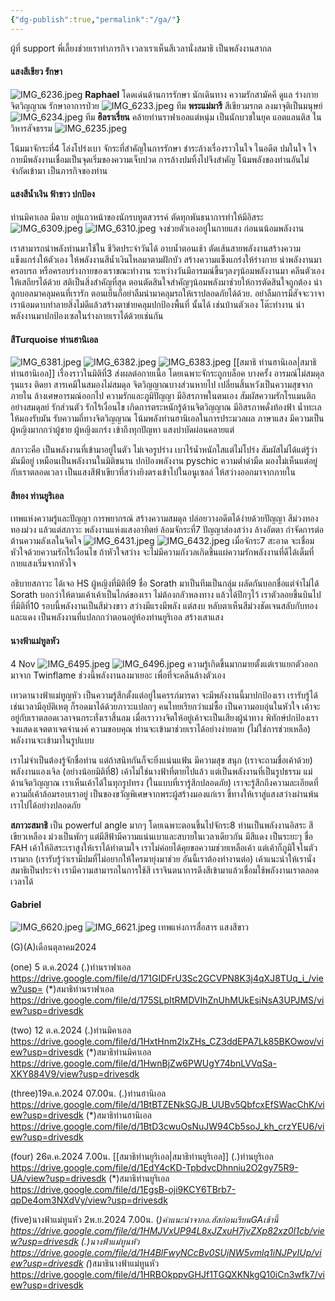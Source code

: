 ```yaml
---
{"dg-publish":true,"permalink":"/ga/"}
---
```




ผู้ที่ support พี่เลี้ยงช่วยเราทำภารกิจ เวลาเราเห็นสีเวลานั่งสมาธิ เป็นพลังงานสากล
#### แสงสีเขียว รักษา 
![IMG_6236.jpeg](/img/user/IMG_6236.jpeg)
**Raphael** โดดเด่นด้านการรักษา นักเดินทาง ความรักสามัคคี ดูแล ร่างกายจิตวิญญาณ รักษาอาการป่วย
![IMG_6233.jpeg](/img/user/IMG_6233.jpeg)
ทีม **พระแม่มารี** สีเขียวมรกต ลงมาจุติเป็นมนุษย์
![IMG_6234.jpeg](/img/user/IMG_6234.jpeg)
ทีม **ฮิลราเรี่ยน** คล้ายท่านราฟาเอลแต่หนุ่ม เป็นนักบวชในยุค แอตแลนติส ในวิหารสัจธรรม 
![IMG_6235.jpeg](/img/user/IMG_6235.jpeg)

โน้มมาจักระที่4 โล่งโปร่งเบา จักระที่สำคัญในการรักษา ชำระล้างเรื่องราวในใจ ในอดีต ปมในใจ ใจกายมีพลังงานเชื่อมเป็นจุดเริ่มของความเจ็บปวด การล้างปมทิ้งไปจึงสำคัญ โน้มพลังของท่านอันไม่จำกัดเข้ามา เป็นภารกิจของท่าน 

#### แสงสีน้ำเงิน ฟ้าขาว ปกป้อง

ท่านมิคาเอล มีดาบ อยู่แถวหน้าของนักรบทูตสวรรค์ ตัดทุกพันธนาการทำให้มีอิสระ 
![IMG_6309.jpeg](/img/user/IMG_6309.jpeg)
![IMG_6310.jpeg](/img/user/IMG_6310.jpeg)
จงช่วยตัวเองอยู่ในกายแสง ก่อนนน้อมพลังงาน

เราสามารถนำพลังท่านมาใช้ใน ชีวิตประจำวันได้ อาบน้ำตอนเช้า ตัดเส้นสายพลังงานสร้างความแข็งแกร่งให้ตัวเอง ให้พลังงานสีน้ำเงินไหลมาตามฝักบัว สร้างความแข็งแกร่งให้ร่างกาย  นำพลังงานมาครอบรถ หรือครอบร่างกายของเราขณะทำงาน ระหว่างวันมีอารมณ์ขึ้นๆลงๆน้อมพลังงานมา คลีนตัวเองให้เสถียรได้ด้วย สติเป็นสิ่งสำคัญที่สุด  ตอนตัดสินใจสำคัญๆน้อมพลังมาช่วยให้การตัดสินใจถูกต้อง นำลูกบอลมาคลุมคนที่เรารัก ตอนเย็นก็อย่าลืมนำมาคลุมรถให้เราปลอดภัยได้ด้วย. อย่าลืมการมีสัจจะวาจา เราน้อมดาบทำลายสิ่งไม่ดีแล้วสร้างตาข่ายคลุมปกป้องพื้นที่ นั้นได้ เช่นบ้านตัวเอง โต๊ะทำงาน  นำพลังงานมาปกป้องเซลในร่างกายเราได้ด้วยเช่นกัน 
####  สีTurquoise ท่านฮานิเอล
![IMG_6381.jpeg](/img/user/IMG_6381.jpeg)
![IMG_6382.jpeg](/img/user/IMG_6382.jpeg)
![IMG_6383.jpeg](/img/user/IMG_6383.jpeg)
[[สมาธิ ท่านฮานิเอล\|สมาธิ ท่านฮานิเอล]]
เรื่องราวในมิติที่3 ส่งผลต่อกายเนื้อ โดยเฉพาะจักระถูกบล็อค บางครั้ง อารมณ์ไม่สมดุลรุนแรง ติดยา สารเคมีในสมองไม่สมดุล จิตวิญญาณบางส่วนหายไป 
เปลี่ยนสิ้นหวังเป็นความสุขจากภายใน ล้างเศษอารมณ์ออกไป ความรักและภูมิปัญญา มีอิสรภาพในตนเอง สัมผัสความรักโรแมนติกอย่างสมดุลย์ รักส่วนตัว รักไร้เงื่อนไข  เกิดการตระหนักรู้ด้านจิตวิญญาณ มีอิสรภาพดั่งท้องฟ้า น้ำทะเล ให้มองรับมัน รับความถี่ทางจิตวิญญาณ โน้มพลังท่านฮานิเอลในการประมวลผล ภาษาแสง  มีความเป็นผู้หญิงมากกว่าผู้ชาย ผู้หญิงแกร่ง เข้าถึงทุกปัญหา แสงบำบัดผ่อนคลายแต่

สภาวะคือ เป็นพลังงานที่เข้ามาอยู่ในตัว ไม่เจอรูปร่าง เบาไร้น้ำหนักใสแต่ไม่โปร่ง สัมผัสไม่ได้แต่รู้ว่ามันมีอยู่ เหมือนเป็นพลังงานในมิติขนาน ปกป้องพลังงาน pyschic ความต่ำดำมืด มองไม่เห็นแต่อยู่กับเราตลอดเวลา เป็นแสงสีฟ้าเขียวที่สว่างยิงตรงเข้าไปในอนูเซลล์ ให้สว่างออกมาจากภายใน 

#### สีทอง ท่านยูริเอล
เทพแห่งความรู้และปัญญา การพยากรณ์  สร้างความสมดุล ปล่อยวางอดีตได้ง่ายด้วยปัญญา สีม่วงทอง ทองม่วง แล้วแต่สภาวะ พลังงานแห่งแสงอาทิตย์ ล้อมจักระที่7 ปัญญาส่องสว่าง ล้างอัตตา กำจัดการต่อต้านความลังเลในจิตใจ 
![IMG_6431.jpeg](/img/user/IMG_6431.jpeg)
![IMG_6432.jpeg](/img/user/IMG_6432.jpeg)
เมื่อจักระ7 สะอาด จะเชื่อมหัวใจด้วยความรักไร้เงื่อนไข ถ้าหัวใจสว่าง จะไม่มีความกังวลเกิดขึ้นแผ่ความรักพลังงานที่ดีได้เต็มที่ กายแสงเริ่มจากหัวใจ 

อธิบายสภาวะ ได้เจอ HS ผู้หญิงที่มิติที่9 ชื่อ Sorath  มาเป็นทีมเป็นกลุ่ม ผลัดกันบอกชื่อแต่จำไม่ได้ Sorath บอกว่าให้ตามเค้าเค้าเป็นไกด์ของเรา ไม่ต้องกลัวหลงทาง แล้วได้ปีกๆไว้ เราตัวลอยขึ้นบินไปที่มิติที่10 รอบนี้พลังงานเป็นสีม่วงขาว สว่างมีแรงมีพลัง แต่สงบ หลับตาเห็นสีม่วงชัดเจนสลับกับทองและแดง เป็นพลังงานที่แปลกกว่าตอนอยู่ห้องท่านยูริเอล สร้างเสาแสง

#### นางฟ้าแม่ทูลหัว
4 Nov
![IMG_6495.jpeg](/img/user/IMG_6495.jpeg)
![IMG_6496.jpeg](/img/user/IMG_6496.jpeg)
ความรู้เกิดขึ้นมากมายตั้งแต่เราแยกตัวออกมาจาก Twinflame ช่วงนี้พลังงานลงมาเยอะ เพื่อที่จะคลีนล้างตัวเอง 

เทวดานางฟ้าแม่ทูญหัว เป็นความรู้สึกตั้งแต่อยู่ในครรภ์มารดา จะมีพลังงานนี้มาปกป้องเรา เรารับรู้ได้ เช่นเวลามีอุบัติเหตุ ก็รอดมาได้ด้วยภาวะแปลกๆ คนไทยเรียกว่าแม่ซื้อ เป็นความอบอุ่นในหัวใจ เค้าจะอยู่กับเราตลอดเวลาจนกระทั่งเราสิ้นลม เมื่อเราวางจิตให้อยู่เค้าจะเป็นเสียงผู้นำทาง พิทักษ์ปกป้องเรา จงแสดงเจตตาเจตจำนงค์ ความขอบคุณ ท่านจะเข้ามาช่วยเราได้อย่างง่ายดาย (ไม่ใช่การช่วยเหลือ) พลังงานจะเข้ามาในรูปแบบ

เราไม่จำเป็นต้องรู้จักชื่อท่าน แต่ถ้าสนิทกันก็จะยิ่งแน่นแฟ้น มีความสุข สนุก (เราจะถามชื่อเค้าด้วย) พลังงานแองเจิล (อย่างน้อยมิติที่8) เค้าไม่ใช่นางฟ้าที่ตายไปแล้ว แต่เป็นพลังงานที่เป็นรูปธรรม แม่ด้านจิตวิญญาณ เราเห็นเค้าได้ในทุกรูปทรง (ในแบบที่เรารู้สึกปลอดภัย) เราจะรู้สึกถึงความละเอียดที่ความถี่เค้าล้อมรอบเราอยู่ เป็นของขวัญพิเศษจากพระผู้สร้างมองแก่เรา ชี้ทางให้เราสู่แสงสว่างผ่านพ้นเราไปได้อย่างปลอดภัย 

**สภาวะสมาธิ**
เป็น powerful angle มากๆ โดยเฉพาะตอนขึ้นไปจักระ8 ท่านเป็นพลังงานอิสระ สีเขียวเหลือง ม่วงเป็นพักๆ แต่มีสีฟ้ามีความแน่นเบาและสบายในเวลาเดียวกัน มีสีแดง เป็นระยะๆ ชื่อ FAH เค้าให้อิสระเราสูงให้เราได้ทำตามใจ เราไม่ค่อยได้คุยขอความช่วยเหลือเค้า แต่เค้าก็ภูมิใจในตัวเรามาก (เรารับรู้ว่าเรามีปมที่ไม่อยากให้ใครมายุ่งมาช่วย อันนี้เราต้องทำงานต่อ) เค้าแนะนำให้เรานั่งสมาธิเป็นประจำ เรามีความสามารถในการใช้สี เราจินตนาการดึงสีเข้ามาแล้วเชื่อมใช้พลังงานเราตลอดเวลาได้
 

#### Gabriel 
![IMG_6620.jpeg](/img/user/IMG_6620.jpeg)
![IMG_6621.jpeg](/img/user/IMG_6621.jpeg)
เทพแห่งการสื่อสาร แสงสีขาว

(G)(A)เดือนตุลาคม2024

(one) 5 ต.ค.2024
(.)ท่านราฟาเอล
https://drive.google.com/file/d/171GIDFrU3Sc2GCVPN8K3j4qXJ8TUq_i_/view?usp=
(*)สมาธิท่านราฟาเอล
https://drive.google.com/file/d/175SLpItRMDVIhZnUhMUkEsiNsA3UPJMS/view?usp=drivesdk

(two) 12 ต.ค.2024 
(.)ท่านมิคาเอล
https://drive.google.com/file/d/1HxtHnm2lxZHs_CZ3ddEPA7Lk85BKOwov/view?usp=drivesdk
(*)สมาธิท่านมิคาเอล
https://drive.google.com/file/d/1HwnBjZw6PWUgY74bnLVVqSa-XKY884V9/view?usp=drivesdk

(three)19ต.ค.2024 07.00น.
(.)ท่านฮานิเอล 
https://drive.google.com/file/d/1BtBTZENkSGJB_UUBv5QbfcxEfSWacChK/view?usp=drivesdk
(*)สมาธิท่านฮานิเอล 
https://drive.google.com/file/d/1BtD3cwuOsNuJW94Cb5soJ_kh_crzYEU6/view?usp=drivesdk

(four) 26ต.ค.2024 7.00น.
[[สมาธิท่านยูริเอล\|สมาธิท่านยูริเอล]] 
(.)ท่านยูริเอล
https://drive.google.com/file/d/1EdY4cKD-TpbdvcDhnniu2O2gy75R9-UA/view?usp=drivesdk
(*)สมาธิท่านยูริเอล
https://drive.google.com/file/d/1EgsB-oji9KCY6TBrb7-qpDe4om3NXdVy/view?usp=drivesdk

(five)นางฟ้าแม่ทูนหัว 2พ.ย.2024 7.00น.
(*)คำแนะนำจากอ.ฮัสก่อนเรียนGAเช้านี้ 
https://drive.google.com/file/d/1HMJVxUP94L8xJZxuH7jvZXp82xz0I1cb/view?usp=drivesdk
(.)นางฟ้าแม่ทูนหัว
https://drive.google.com/file/d/1H4BlFwyNCcBv0SUjNW5vmlq1iNJPyIUp/view?usp=drivesdk
(*)สมาธินางฟ้าแม่ทูนหัว 
https://drive.google.com/file/d/1HRBOkppvGHJf1TGQXKNkgQ10iCn3wfk7/view?usp=drivesdk